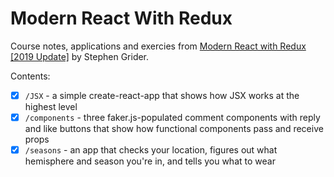 # Modern React With Redux

Course notes, applications and exercies from [Modern React with Redux [2019 Update]](https://www.udemy.com/react-redux/) by Stephen Grider.

Contents:
- [x] `/JSX` - a simple create-react-app that shows how JSX works at the highest level
- [x] `/components` - three faker.js-populated comment components with reply and like buttons that show how functional components pass and receive props
- [x] `/seasons` - an app that checks your location, figures out what hemisphere and season you're in, and tells you what to wear